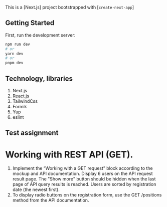 This is a [Next.js] project bootstrapped with [`create-next-app`]

## Getting Started

First, run the development server:

```bash
npm run dev
# or
yarn dev
# or
pnpm dev
```

## Technology, libraries

1. Next.js
2. React.js
3. TailwindCss
4. Formik
5. Yup
6. eslint

## Test assignment

# Working with REST API (GET).

1. Implement the “Working with a GET request” block according to the mockup and API
   documentation. Display 6 users on the API request result page. The "Show more" button
   should be hidden when the last page of API query results is reached. Users are sorted by
   registration date (the newest first).
2. To display radio buttons on the registration form, use the GET /positions method from the API
   documentation.
